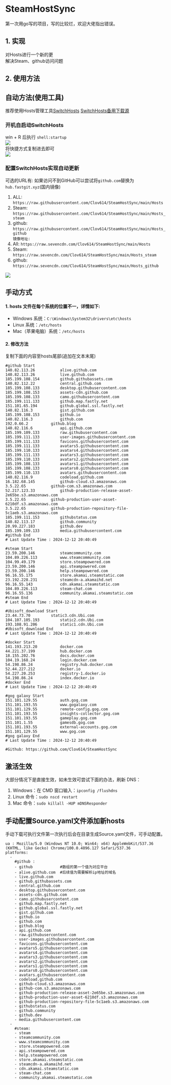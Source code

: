 # SteamHostSync
第一次用go写的项目，写的比较烂，欢迎大佬指出错误。

## 1. 实现
对Hosts进行一个新的更  
解决Steam、github访问问题

## 2. 使用方法
## 自动方法(使用工具)
推荐使用Hosts管理工具[SwitchHosts](https://github.com/oldj/SwitchHosts) 
[SwitchHosts备用下载源](https://nas.iaimi.info/s/nT5pb8jMQp32QwB)
### 开机自启动SwitchHosts
win + R 后执行 `shell:startup`    
![](/img/1.png)  
将快捷方式复制进去即可  
![](/img/2.png)  
### 配置SwitchHosts实现自动更新  
可选的URL有:
如果访问不到GitHub可以尝试将`github.com`替换为`hub.fastgit.xyz`(国内镜像)
1. ALL: `https://raw.githubusercontent.com/Clov614/SteamHostSync/main/Hosts`  
2. Steam: `https://raw.githubusercontent.com/Clov614/SteamHostSync/main/Hosts_steam`  
3. github: `https://raw.githubusercontent.com/Clov614/SteamHostSync/main/Hosts_github`    
`镜像地址:`
4. All: `https://raw.sevencdn.com/Clov614/SteamHostSync/main/Hosts`  
5. Steam: `https://raw.sevencdn.com/Clov614/SteamHostSync/main/Hosts_steam`  
6. github: `https://raw.sevencdn.com/Clov614/SteamHostSync/main/Hosts_github`  

![](/img/3.png)

## 手动方式
#### 1. hosts 文件在每个系统的位置不一，详情如下:
- Windows 系统：`C:\Windows\System32\drivers\etc\hosts`
- Linux 系统：`/etc/hosts`
- Mac（苹果电脑）系统：`/etc/hosts`

#### 2. 修改方法
复制下面的内容至hosts尾部(追加在文本末尾)

```
#github Start
140.82.113.26			alive.github.com
140.82.113.26			live.github.com
185.199.108.154			github.githubassets.com
140.82.112.22			central.github.com
185.199.108.133			desktop.githubusercontent.com
185.199.108.153			assets-cdn.github.com
185.199.108.133			camo.githubusercontent.com
185.199.111.133			github.map.fastly.net
151.101.65.194			github.global.ssl.fastly.net
140.82.116.3			gist.github.com
185.199.108.153			github.io
140.82.116.3			github.com
192.0.66.2			github.blog
140.82.116.6			api.github.com
185.199.109.133			raw.githubusercontent.com
185.199.111.133			user-images.githubusercontent.com
185.199.111.133			favicons.githubusercontent.com
185.199.111.133			avatars5.githubusercontent.com
185.199.110.133			avatars4.githubusercontent.com
185.199.111.133			avatars3.githubusercontent.com
185.199.110.133			avatars2.githubusercontent.com
185.199.108.133			avatars1.githubusercontent.com
185.199.108.133			avatars0.githubusercontent.com
185.199.110.133			avatars.githubusercontent.com
140.82.116.9			codeload.github.com
16.182.68.145			github-cloud.s3.amazonaws.com
3.5.22.65			github-com.s3.amazonaws.com
52.217.123.33			github-production-release-asset-2e65be.s3.amazonaws.com
3.5.22.65			github-production-user-asset-6210df.s3.amazonaws.com
3.5.22.65			github-production-repository-file-5c1aeb.s3.amazonaws.com
185.199.111.153			githubstatus.com
140.82.113.17			github.community
20.99.227.183			github.dev
185.199.109.133			media.githubusercontent.com
#github End
# Last Update Time : 2024-12-12 20:40:49 

#steam Start
23.59.200.146			steamcommunity.com
104.89.226.113			www.steamcommunity.com
104.99.49.179			store.steampowered.com
23.59.200.146			api.steampowered.com
23.59.200.146			help.steampowered.com
96.16.55.175			store.akamai.steamstatic.com
23.192.228.231			steamcdn-a.akamaihd.net
96.16.55.143			cdn.akamai.steamstatic.com
104.89.226.113			steam-chat.com
96.16.55.136			community.akamai.steamstatic.com
#steam End
# Last Update Time : 2024-12-12 20:40:49 

#Ubisoft_download Start
23.44.73.70			static3.cdn.Ubi.com
104.107.105.193			static2.cdn.Ubi.com
193.108.91.206			static1.cdn.Ubi.com
#Ubisoft_download End
# Last Update Time : 2024-12-12 20:40:49 

#docker Start
141.193.213.20			docker.com
44.221.37.199			hub.docker.com
18.155.202.76			docs.docker.com
104.19.168.24			login.docker.com
54.198.86.24			registry.hub.docker.com
52.44.227.212			docker.io
54.227.20.253			registry-1.docker.io
54.198.86.24			index.docker.io
#docker End
# Last Update Time : 2024-12-12 20:40:49 

#gog galaxy Start
151.101.129.55			auth.gog.com
151.101.193.55			www.gogalaxy.com
151.101.129.55			remote-config.gog.com
151.101.193.55			insights-collector.gog.com
151.101.193.55			gameplay.gog.com
151.101.1.55			gamesdb.gog.com
151.101.193.55			external-accounts.gog.com
151.101.129.55			www.gog.com
#gog galaxy End
# Last Update Time : 2024-12-12 20:40:49 

#Github: https://github.com/Clov614/SteamHostSync

```

## 激活生效
大部分情况下是直接生效，如未生效可尝试下面的办法，刷新 DNS：
1. Windows：在 CMD 窗口输入：`ipconfig /flushdns`
2. Linux 命令：`sudo nscd restart`
3. Mac 命令：`sudo killall -HUP mDNSResponder`  

## 手动配置Source.yaml文件添加新hosts  
手动下载可执行文件第一次执行后会在目录生成Source.yaml文件，可手动配置。  

```
ua : Mozilla/5.0 (Windows NT 10.0; Win64; x64) AppleWebKit/537.36 (KHTML, like Gecko) Chrome/100.0.4896.127 Safari/537.36
platforms:
  -
    #github :
    - github            #数组的第一个值为对应平台
    - alive.github.com  #后续值为需要解析ip地址的域名
    - live.github.com
    - github.githubassets.com
    - central.github.com
    - desktop.githubusercontent.com
    - assets-cdn.github.com
    - camo.githubusercontent.com
    - github.map.fastly.net
    - github.global.ssl.fastly.net
    - gist.github.com
    - github.io
    - github.com
    - github.blog
    - api.github.com
    - raw.githubusercontent.com
    - user-images.githubusercontent.com
    - favicons.githubusercontent.com
    - avatars5.githubusercontent.com
    - avatars4.githubusercontent.com
    - avatars3.githubusercontent.com
    - avatars2.githubusercontent.com
    - avatars1.githubusercontent.com
    - avatars0.githubusercontent.com
    - avatars.githubusercontent.com
    - codeload.github.com
    - github-cloud.s3.amazonaws.com
    - github-com.s3.amazonaws.com
    - github-production-release-asset-2e65be.s3.amazonaws.com
    - github-production-user-asset-6210df.s3.amazonaws.com
    - github-production-repository-file-5c1aeb.s3.amazonaws.com
    - githubstatus.com
    - github.community
    - github.dev
    - media.githubusercontent.com
  -
    #steam:
    - steam
    - steamcommunity.com
    - www.steamcommunity.com
    - store.steampowered.com
    - api.steampowered.com
    - help.steampowered.com
    - store.akamai.steamstatic.com
    - steamcdn-a.akamaihd.net
    - cdn.akamai.steamstatic.com
    - steam-chat.com
    - community.akamai.steamstatic.com
```
